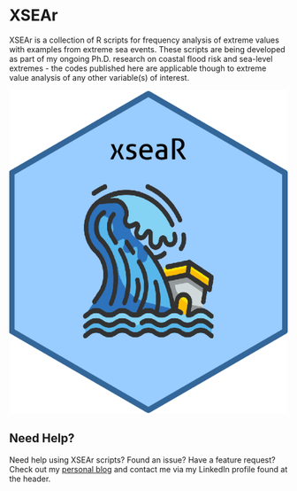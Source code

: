 # XSEAr
XSEAr is a collection of R scripts for frequency analysis of extreme values with examples from extreme sea events. These scripts are being developed as part of my ongoing Ph.D. research on coastal flood risk and sea-level extremes - the codes published here are applicable though to extreme value analysis of any other variable(s) of interest.

![screen-png](./xseaR-logo.png)

## Need Help?
Need help using XSEAr scripts? Found an issue? Have a feature request? Check out my
[personal blog](http://www.gboumis.com) and contact me via my LinkedIn profile found at the header.
